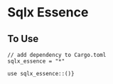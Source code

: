 # Sqlx Essence

## To Use


```
// add dependency to Cargo.toml
sqlx_essence = "*"
```


```
use sqlx_essence::()}
```